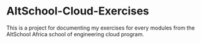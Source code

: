 # AltSchool-Cloud-Exercises

This is a project for documenting my exercises for every modules from the AltSchool Africa school of engineering cloud program.

